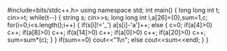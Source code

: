 #include<bits/stdc++.h>
using namespace std;
int main()
{
    long long int t;
    cin>>t;
    while(t--)
    {
        string s;
        cin>>s;
        long long int i,a[26]={0},sum=1,c;
        for(i=0;i<s.length();i++)
        {
        if(s[i]!='_')
          a[s[i]-'a']++;
          else
          {
              c=0;
              if(a[4]>0)
              c++;
              if(a[8]>0)
              c++;
              if(a[14]>0)
              c++;
              if(a[0]>0)
              c++;
              if(a[20]>0)
              c++;
              sum=sum*(c);
          }
        }
        if(sum==0)
        cout<<"1\n";
        else 
        cout<<sum<<endl;
    }
}

